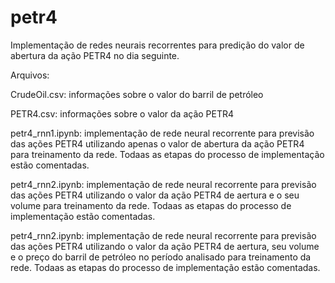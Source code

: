 # petr4

Implementação de redes neurais recorrentes para predição do valor de abertura da ação PETR4 no dia seguinte.

Arquivos:

CrudeOil.csv: informações sobre o valor do barril de petróleo

PETR4.csv: informações sobre o valor da ação PETR4

petr4_rnn1.ipynb: implementação de rede neural recorrente para previsão das ações PETR4 utilizando apenas o valor de abertura da ação PETR4 para treinamento da rede. Todaas as etapas do processo de implementação estão comentadas.

petr4_rnn2.ipynb: implementação de rede neural recorrente para previsão das ações PETR4 utilizando o valor da ação PETR4 de aertura e o seu volume para treinamento da rede. Todaas as etapas do processo de implementação estão comentadas.

petr4_rnn2.ipynb: implementação de rede neural recorrente para previsão das ações PETR4 utilizando o valor da ação PETR4 de aertura, seu volume e o preço do barril de petróleo no período analisado para treinamento da rede. Todaas as etapas do processo de implementação estão comentadas.
